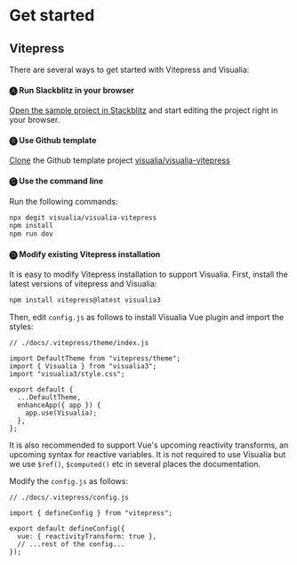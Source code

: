 # Get started

## Vitepress

There are several ways to get started with Vitepress and Visualia:

#### 🅐 Run Slackblitz in your browser

[Open the sample project in Stackblitz](https://stackblitz.com/github/visualia/visualia-vitepress) and start editing the project right in your browser.

#### 🅑 Use Github template

[Clone](https://github.com/visualia/visualia-vitepress/generate) the Github template project [visualia/visualia-vitepress](https://github.com/visualia/visualia-vitepress)

#### 🅒 Use the command line

Run the following commands:

```bash
npx degit visualia/visualia-vitepress
npm install
npm run dev
```

#### 🅓 Modify existing Vitepress installation

It is easy to modify Vitepress installation to support Visualia. First, install the latest versions of vitepress and Visualia:

```bash
npm install vitepress@latest visualia3
```

Then, edit `config.js` as follows to install Visualia Vue plugin and import the styles:

```js{4-5,10}
// ./docs/.vitepress/theme/index.js

import DefaultTheme from "vitepress/theme";
import { Visualia } from "visualia3";
import "visualia3/style.css";

export default {
  ...DefaultTheme,
  enhanceApp({ app }) {
    app.use(Visualia);
  },
};
```

It is also recommended to support Vue's upcoming reactivity transforms, an upcoming syntax for reactive variables. It is not required to use Visualia but we use `$ref()`, `$computed()` etc in several places the documentation.

Modify the `config.js` as follows:

```js{6}
// ./docs/.vitepress/config.js

import { defineConfig } from "vitepress";

export default defineConfig({
  vue: { reactivityTransform: true },
  // ...rest of the config...
});
```
